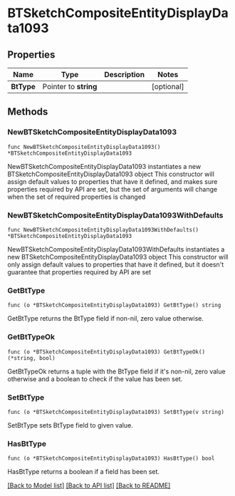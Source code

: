 # BTSketchCompositeEntityDisplayData1093

## Properties

Name | Type | Description | Notes
------------ | ------------- | ------------- | -------------
**BtType** | Pointer to **string** |  | [optional] 

## Methods

### NewBTSketchCompositeEntityDisplayData1093

`func NewBTSketchCompositeEntityDisplayData1093() *BTSketchCompositeEntityDisplayData1093`

NewBTSketchCompositeEntityDisplayData1093 instantiates a new BTSketchCompositeEntityDisplayData1093 object
This constructor will assign default values to properties that have it defined,
and makes sure properties required by API are set, but the set of arguments
will change when the set of required properties is changed

### NewBTSketchCompositeEntityDisplayData1093WithDefaults

`func NewBTSketchCompositeEntityDisplayData1093WithDefaults() *BTSketchCompositeEntityDisplayData1093`

NewBTSketchCompositeEntityDisplayData1093WithDefaults instantiates a new BTSketchCompositeEntityDisplayData1093 object
This constructor will only assign default values to properties that have it defined,
but it doesn't guarantee that properties required by API are set

### GetBtType

`func (o *BTSketchCompositeEntityDisplayData1093) GetBtType() string`

GetBtType returns the BtType field if non-nil, zero value otherwise.

### GetBtTypeOk

`func (o *BTSketchCompositeEntityDisplayData1093) GetBtTypeOk() (*string, bool)`

GetBtTypeOk returns a tuple with the BtType field if it's non-nil, zero value otherwise
and a boolean to check if the value has been set.

### SetBtType

`func (o *BTSketchCompositeEntityDisplayData1093) SetBtType(v string)`

SetBtType sets BtType field to given value.

### HasBtType

`func (o *BTSketchCompositeEntityDisplayData1093) HasBtType() bool`

HasBtType returns a boolean if a field has been set.


[[Back to Model list]](../README.md#documentation-for-models) [[Back to API list]](../README.md#documentation-for-api-endpoints) [[Back to README]](../README.md)


